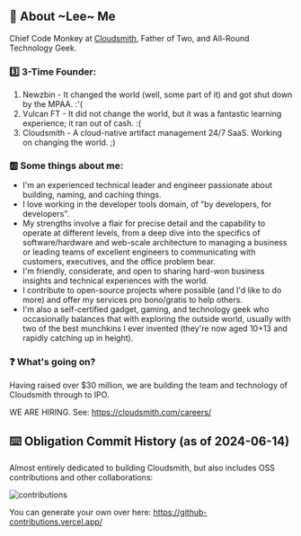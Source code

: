 ## :metal: About ~Lee~ Me

Chief Code Monkey at [Cloudsmith](https://cloudsmith.com), Father of Two, and All-Round Technology Geek.

### 3️⃣ 3-Time Founder:

1. Newzbin - It changed the world (well, some part of it) and got shut down by the MPAA. :'(
2. Vulcan FT - It did not change the world, but it was a fantastic learning experience; it ran out of cash. :(
3. Cloudsmith - A cloud-native artifact management 24/7 SaaS. Working on changing the world. ;)

### 🆎 Some things about me:

- I'm an experienced technical leader and engineer passionate about building, naming, and caching things.
- I love working in the developer tools domain, of "by developers, for developers".
- My strengths involve a flair for precise detail and the capability to operate at different levels, from a deep dive into the specifics of software/hardware and web-scale architecture to managing a business or leading teams of excellent engineers to communicating with customers, executives, and the office problem bear.
- I'm friendly, considerate, and open to sharing hard-won business insights and technical experiences with the world.
- I contribute to open-source projects where possible (and I'd like to do more) and offer my services pro bono/gratis to help others.
- I'm also a self-certified gadget, gaming, and technology geek who occasionally balances that with exploring the outside world, usually with two of the best munchkins I ever invented (they're now aged 10+13 and rapidly catching up in height).

### ❓ What's going on?

Having raised over $30 million, we are building the team and technology of Cloudsmith through to IPO.

WE ARE HIRING. See: https://cloudsmith.com/careers/


## ⌨️ Obligation Commit History (as of 2024-06-14)

Almost entirely dedicated to building Cloudsmith, but also includes OSS contributions and other collaborations:

![contributions](https://github.com/lskillen/lskillen/assets/2248287/df77b496-6ff5-41fe-b68a-b1be5663bf0b)

You can generate your own over here:
https://github-contributions.vercel.app/

<!--
**lskillen/lskillen** is a ✨ _special_ ✨ repository because its `README.md` (this file) appears on your GitHub profile.

Here are some ideas to get you started:

- 🔭 I’m currently working on ...
- 🌱 I’m currently learning ...
- 👯 I’m looking to collaborate on ...
- 🤔 I’m looking for help with ...
- 💬 Ask me about ...
- 📫 How to reach me: ...
- 😄 Pronouns: ...
- ⚡ Fun fact: ...
-->
